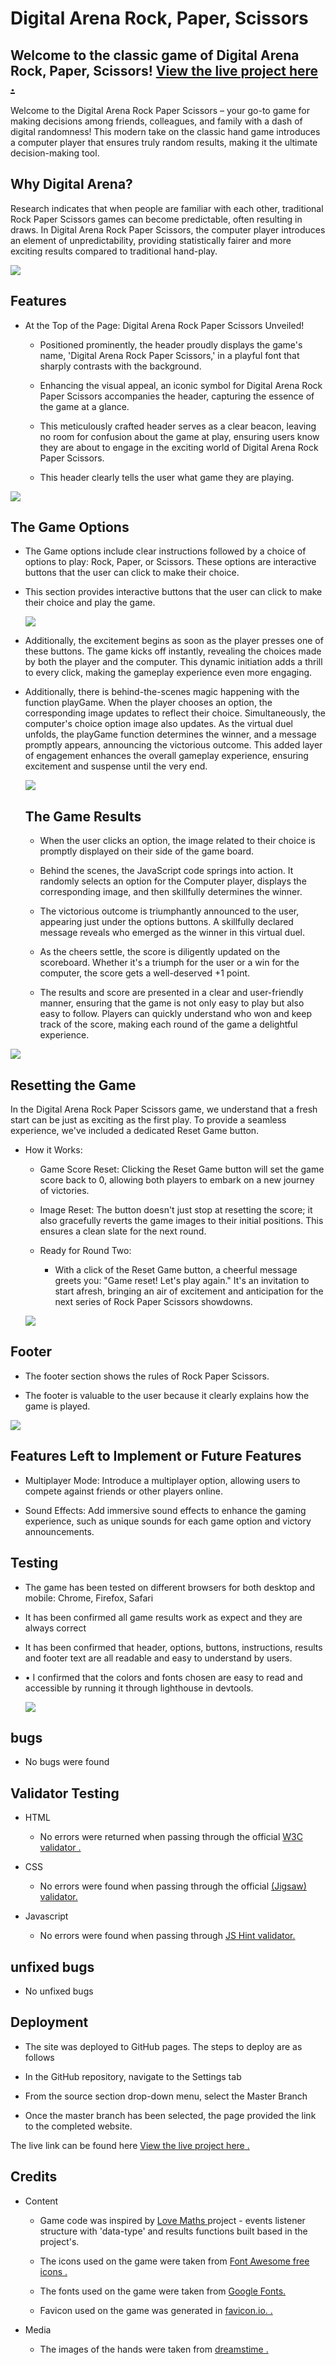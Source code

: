 # Digital Arena Rock, Paper, Scissors

## Welcome to the classic game of Digital Arena Rock, Paper, Scissors!  [View the live project here .](https://akramalex.github.io/rock-paper-scissors/)

Welcome to the Digital Arena Rock Paper Scissors – your go-to game for making decisions among friends, colleagues, and family with a dash of digital randomness! This modern take on the classic hand game introduces a computer player that ensures truly random results, making it the ultimate decision-making tool.

## Why Digital Arena?
  
Research indicates that when people are familiar with each other, traditional Rock Paper Scissors games can become predictable, often resulting in draws. In Digital Arena Rock Paper Scissors, the computer player introduces an element of unpredictability, providing statistically fairer and more exciting results compared to traditional hand-play.

![](assets/images/sc1p2.png)

## Features 

* At the Top of the Page: Digital Arena Rock Paper Scissors Unveiled!
  
  * Positioned prominently, the header proudly displays the game's name, 'Digital Arena Rock Paper Scissors,' in a playful font that sharply contrasts with the background.
  
  * Enhancing the visual appeal, an iconic symbol for Digital Arena Rock Paper Scissors accompanies the header, capturing the essence of the game at a glance.
  
  * This meticulously crafted header serves as a clear beacon, leaving no room for confusion about the game at play, ensuring users know they are about to engage in the exciting world of Digital Arena Rock Paper Scissors.
  
  * This header clearly tells the user what game they are playing.

![](assets/images/sc2p2.png)

## The Game Options

* The Game options include clear instructions followed by a choice of options to play: Rock, Paper, or Scissors. These options are interactive buttons that the user can click to make their choice.

* This section provides interactive buttons that the user can click to make their choice and play the game.


  ![](assets/images/sc3p2.png)
 
* Additionally, the excitement begins as soon as the player presses one of these buttons. The game kicks off instantly, revealing the choices made by both the player and the computer. This dynamic initiation adds a thrill to every click, making the gameplay experience even more engaging.

* Additionally, there is behind-the-scenes magic happening with the function playGame. When the player chooses an option, the corresponding image updates to reflect their choice. Simultaneously, the computer's choice option image also updates. As the virtual duel unfolds, the playGame function determines the winner, and a message promptly appears, announcing the victorious outcome. This added layer of engagement enhances the overall gameplay experience, ensuring excitement and suspense until the very end.

  ![](assets/images/sc4p2.png)

  ## The Game Results 

  * When the user clicks an option, the image related to their choice is promptly displayed on their side of the game board.

  * Behind the scenes, the JavaScript code springs into action. It randomly selects an option for the Computer player, displays the corresponding image, and then skillfully determines the winner.

  * The victorious outcome is triumphantly announced to the user, appearing just under the options buttons. A skillfully declared message reveals who emerged as the winner in this virtual duel.
 
   * As the cheers settle, the score is diligently updated on the scoreboard. Whether it's a triumph for the user or a win for the computer, the score gets a well-deserved +1 point.

  * The results and score are presented in a clear and user-friendly manner, ensuring that the game is not only easy to play but also easy to follow. Players can quickly understand who won and keep track of the score, making each round of the game a delightful experience.
  
 ![](assets/images/sc5p2.png)

 ## Resetting the Game 
In the Digital Arena Rock Paper Scissors game, we understand that a fresh start can be just as exciting as the first play. To provide a seamless experience, we've included a dedicated Reset Game button.
* How it Works:
  
   * Game Score Reset: Clicking the Reset Game button will set the game score back to 0, allowing both players to embark on a new journey of victories.
  
   * Image Reset: The button doesn't just stop at resetting the score; it also gracefully reverts the game images to their initial positions. This ensures a clean slate for the next round.
  
  *  Ready for Round Two:
  
     * With a click of the Reset Game button, a cheerful message greets you: "Game reset! Let's play again." It's an invitation to start afresh, bringing an air of excitement and anticipation for the next series of Rock Paper Scissors showdowns.
   

   ![](assets/images/sc6p2.png)
  
## Footer 

* The footer section shows the rules of Rock Paper Scissors.
  
*  The footer is valuable to the user because it clearly explains how the game is played.

![](assets/images/sc7p2.png)

## Features Left to Implement or Future Features 

* Multiplayer Mode: Introduce a multiplayer option, allowing users to compete against friends or other players online.
 
* Sound Effects: Add immersive sound effects to enhance the gaming experience, such as unique sounds for each game option and victory announcements.

## Testing

* The game has been tested on different browsers for both desktop and mobile: Chrome, Firefox, Safari

* It has been confirmed all game results work as expect and they are always correct

* It has been confirmed that header, options, buttons, instructions, results and footer text are all readable and easy to understand by users. 
  
* • I confirmed that the colors and fonts chosen are easy to read and accessible by running it through lighthouse in devtools.
  
  ![](assets/images/sc8p2.png)

##  bugs 

* No  bugs were found 
   
## Validator Testing

 * HTML
  
   * No errors were returned when passing through the official  [W3C validator .](https://validator.w3.org/nu/?doc=https%3A%2F%2Fakramalex.github.io%2Frock-paper-scissors%2F)

  
* CSS 
  * No errors were found when passing through the official [(Jigsaw) validator.](https://jigsaw.w3.org/css-validator/validator?uri=https%3A%2F%2Fakramalex.github.io%2Frock-paper-scissors%2F&profile=css3svg&usermedium=all&warning=1&vextwarning=&lang=en)

* Javascript 
 
  
  * No errors were found when passing through [JS Hint validator.](https://jshint.com/)


## unfixed bugs 

* No unfixed bugs

## Deployment 

 * The site was deployed to GitHub pages. The steps to deploy are as follows
  
 *  In the GitHub repository, navigate to the Settings tab
  
* From the source section drop-down menu, select the Master Branch

* Once the master branch has been selected, the page provided the link to the completed website.

The live link can be found here  [View the live project here .](https://akramalex.github.io/rock-paper-scissors/)


## Credits 

* Content 

  * Game code was inspired by  [Love Maths ](https://github.com/akramalex/love-maths) project - events listener structure with 'data-type' and results functions built based in the project's.

  * The icons used on the game were taken from [Font Awesome free icons .](https://fontawesome.com/v4/icons/)
  
  * The fonts used on the game were taken from [Google Fonts.](hhttps://fonts.google.com)
  
  * Favicon used on the game was generated in [favicon.io.  .](https://favicon.io/)
* Media
  * The images of the hands were taken from [dreamstime .](https://www.dreamstime.com/free-photos)

